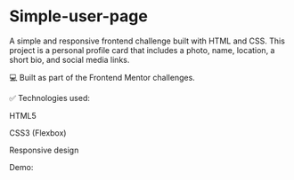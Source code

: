 # Simple-user-page

A simple and responsive frontend challenge built with HTML and CSS.
This project is a personal profile card that includes a photo, name, location, a short bio, and social media links.

💻 Built as part of the Frontend Mentor challenges.

✅ Technologies used:

HTML5

CSS3 (Flexbox)

Responsive design

Demo:
